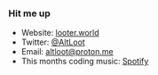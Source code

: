 ### Hit me up
- Website: [looter.world](http://looter.world/)
- Twitter: [@AltLoot](https://twitter.com/AltLoot)        
- Email: altloot@proton.me 
- This months coding music: [Spotify](https://open.spotify.com/playlist/1R0P4JVTU29GKwTd36y5N5?si=11ee1651999b407c)
                             
<!--
**lootboi/lootboi** is a ✨ _special_ ✨ repository because its `README.md` (this file) appears on your GitHub profile.

Here are some ideas to get you started:

- 🔭 I’m currently working on ...
- 🌱 I’m currently learning ...
- 👯 I’m looking to collaborate on ...
- 🤔 I’m looking for help with ...
- 💬 Ask me about ...
- 📫 How to reach me: ...
- 😄 Pronouns: ...
- ⚡ Fun fact: ...
-->

